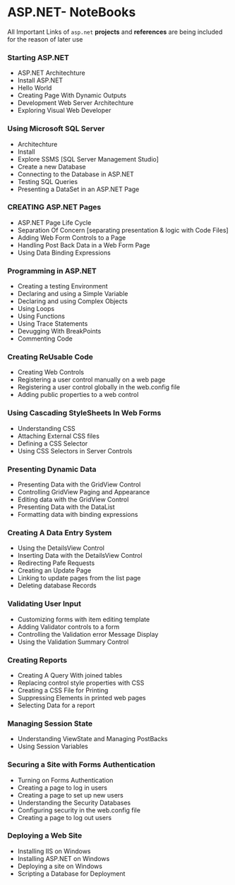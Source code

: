 # ASP.NET- NoteBooks

All Important Links of `asp.net` <b>projects</b> and <b>references</b> are being included for the reason of later use


### Starting ASP.NET
  - ASP.NET Architechture
  - Install ASP.NET
  - Hello World
  - Creating Page With Dynamic Outputs
  - Development Web Server Architechture
  - Exploring Visual Web Developer 

### Using Microsoft SQL Server
  - Architechture
  - Install
  - Explore SSMS [SQL Server Management Studio]
  - Create a new Database
  - Connecting to the Database in ASP.NET
  - Testing SQL Queries
  - Presenting a DataSet in an ASP.NET Page
  
### CREATING ASP.NET Pages
  - ASP.NET Page Life Cycle
  - Separation Of Concern [separating presentation & logic with Code Files]
  - Adding Web Form Controls to a Page
  - Handling Post Back Data in a Web Form Page
  - Using Data Binding Expressions
  
### Programming in ASP.NET
  - Creating a testing Environment
  - Declaring and using a Simple Variable
  - Declaring and using Complex Objects
  - Using Loops
  - Using Functions
  - Using Trace Statements
  - Devugging With BreakPoints
  - Commenting Code

### Creating ReUsable Code
  - Creating Web Controls
  - Registering a user control manually on a web page
  - Registering a user control globally in the web.config file
  - Adding public properties to a web control

### Using Cascading StyleSheets In Web Forms
  - Understanding CSS
  - Attaching External CSS files
  - Defining a CSS Selector
  - Using CSS Selectors in Server Controls

### Presenting Dynamic Data
  - Presenting Data with the GridView Control
  - Controlling GridView Paging and Appearance
  - Editing data with the GridView Control
  - Presenting Data with the DataList
  - Formatting data with binding expressions
  
### Creating A Data Entry System
  - Using the DetailsView Control
  - Inserting Data with the DetailsView Control
  - Redirecting Pafe Requests
  - Creating an Update Page
  - Linking to update pages from the list page
  - Deleting database Records

### Validating User Input
  - Customizing forms with item editing template
  - Adding Validator controls to a form 
  - Controlling the Validation error Message Display
  - Using the Validation Summary Control

### Creating Reports
  - Creating A Query With joined tables
  - Replacing control style properties with CSS
  - Creating a CSS File for Printing
  - Suppressing Elements in printed web pages
  - Selecting Data for a report

### Managing Session State
  - Understanding ViewState and Managing PostBacks
  - Using Session Variables

### Securing a Site with Forms Authentication
  - Turning on Forms Authentication
  - Creating a page to log in users
  - Creating a page to set up new users
  - Understanding the Security Databases
  - Configuring security in the web.config file 
  - Creating a page to log out users

### Deploying a Web Site
  - Installing IIS on Windows
  - Installing ASP.NET on Windows
  - Deploying a site on Windows 
  - Scripting a Database for Deployment
